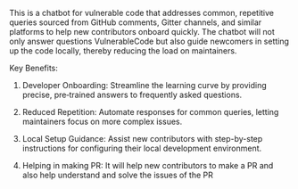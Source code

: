 This is a chatbot for vulnerable code that addresses common, repetitive queries sourced from GitHub comments, Gitter channels, and similar platforms to help new contributors onboard quickly. The chatbot will not only answer questions VulnerableCode but also guide newcomers in setting up the code locally, thereby reducing the load on maintainers.

Key Benefits:

1) Developer Onboarding: Streamline the learning curve by providing precise, pre‐trained answers to frequently asked questions.

2) Reduced Repetition: Automate responses for common queries, letting maintainers focus on more complex issues.

3) Local Setup Guidance: Assist new contributors with step-by-step instructions for configuring their local development environment.

4) Helping in making PR: It will help new contributors to make a PR and also help understand and solve the issues of the PR

   
